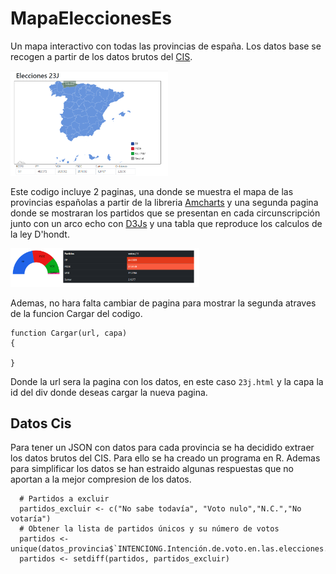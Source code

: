# MapaEleccionesEs
Un mapa interactivo con todas las provincias de españa. Los datos base se recogen a partir de los datos brutos del [CIS](https://www.cis.es/cis/opencms/ES/index.html).
<p float="left">
  <img src="resources/mapa.png?raw=true" width="50%">
</p>

Este codigo incluye 2 paginas, una donde se muestra el mapa de las provincias españolas a partir de la libreria [Amcharts](https://www.amcharts.com/) y una segunda pagina donde se mostraran los partidos que se presentan en cada circunscripción junto con un arco echo con [D3Js](https://d3js.org/) y una tabla que reproduce los calculos de la ley D'hondt.

<p float="middle">
  <img src="resources/tabla.png?raw=true" width="60%">
</p>
Ademas, no hara falta cambiar de pagina para mostrar la segunda atraves de la funcion Cargar del codigo.

```
function Cargar(url, capa)
{
    
}
```

Donde la url sera la pagina con los datos, en este caso `23j.html` y la capa la id del div donde deseas cargar la nueva pagina.

## Datos Cis

Para tener un JSON con datos para cada provincia se ha decidido extraer los datos brutos del CIS. Para ello se ha creado un programa en R. Ademas para simplificar los datos se han estraido algunas respuestas que no aportan a la mejor compresion de los datos.

```
  # Partidos a excluir
  partidos_excluir <- c("No sabe todavía", "Voto nulo","N.C.","No votaría")
  # Obtener la lista de partidos únicos y su número de votos
  partidos <- unique(datos_provincia$`INTENCIONG.Intención.de.voto.en.las.elecciones.generales.de.2023`)
  partidos <- setdiff(partidos, partidos_excluir)
```



